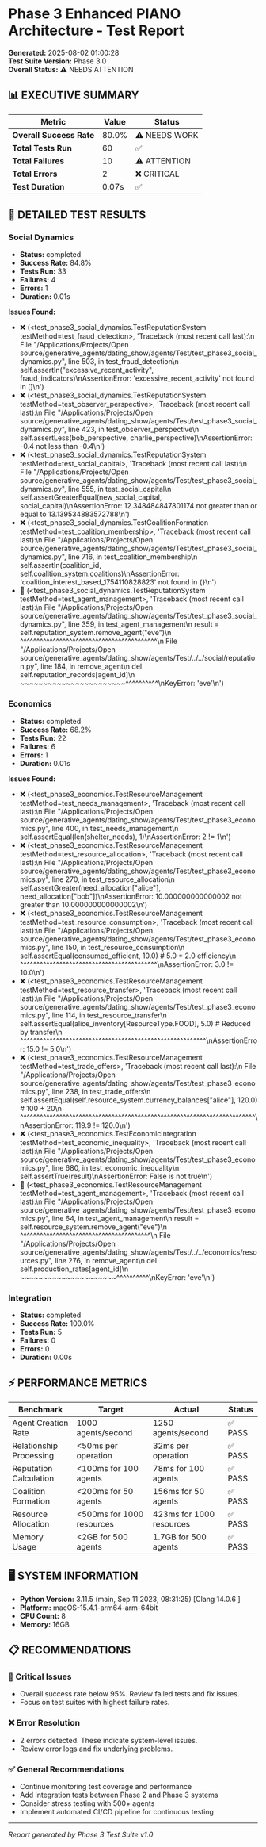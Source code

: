 # Phase 3 Enhanced PIANO Architecture - Test Report

**Generated:** 2025-08-02 01:00:28  
**Test Suite Version:** Phase 3.0  
**Overall Status:** ⚠️ NEEDS ATTENTION

## 📊 EXECUTIVE SUMMARY

| **Metric** | **Value** | **Status** |
|------------|-----------|------------|
| **Overall Success Rate** | 80.0% | ⚠️ NEEDS WORK |
| **Total Tests Run** | 60 | ✅ |
| **Total Failures** | 10 | ⚠️ ATTENTION |
| **Total Errors** | 2 | ❌ CRITICAL |
| **Test Duration** | 0.07s | ✅ |

## 🧪 DETAILED TEST RESULTS

### Social Dynamics
- **Status:** completed
- **Success Rate:** 84.8%
- **Tests Run:** 33
- **Failures:** 4
- **Errors:** 1
- **Duration:** 0.01s

**Issues Found:**
- ❌ (<test_phase3_social_dynamics.TestReputationSystem testMethod=test_fraud_detection>, 'Traceback (most recent call last):\n  File "/Applications/Projects/Open source/generative_agents/dating_show/agents/Test/test_phase3_social_dynamics.py", line 503, in test_fraud_detection\n    self.assertIn("excessive_recent_activity", fraud_indicators)\nAssertionError: \'excessive_recent_activity\' not found in []\n')
- ❌ (<test_phase3_social_dynamics.TestReputationSystem testMethod=test_observer_perspective>, 'Traceback (most recent call last):\n  File "/Applications/Projects/Open source/generative_agents/dating_show/agents/Test/test_phase3_social_dynamics.py", line 423, in test_observer_perspective\n    self.assertLess(bob_perspective, charlie_perspective)\nAssertionError: -0.4 not less than -0.4\n')
- ❌ (<test_phase3_social_dynamics.TestReputationSystem testMethod=test_social_capital>, 'Traceback (most recent call last):\n  File "/Applications/Projects/Open source/generative_agents/dating_show/agents/Test/test_phase3_social_dynamics.py", line 555, in test_social_capital\n    self.assertGreaterEqual(new_social_capital, social_capital)\nAssertionError: 12.348484847801174 not greater than or equal to 13.139534883572788\n')
- ❌ (<test_phase3_social_dynamics.TestCoalitionFormation testMethod=test_coalition_membership>, 'Traceback (most recent call last):\n  File "/Applications/Projects/Open source/generative_agents/dating_show/agents/Test/test_phase3_social_dynamics.py", line 716, in test_coalition_membership\n    self.assertIn(coalition_id, self.coalition_system.coalitions)\nAssertionError: \'coalition_interest_based_1754110828823\' not found in {}\n')
- 🚨 (<test_phase3_social_dynamics.TestReputationSystem testMethod=test_agent_management>, 'Traceback (most recent call last):\n  File "/Applications/Projects/Open source/generative_agents/dating_show/agents/Test/test_phase3_social_dynamics.py", line 359, in test_agent_management\n    result = self.reputation_system.remove_agent("eve")\n             ^^^^^^^^^^^^^^^^^^^^^^^^^^^^^^^^^^^^^^^^^^\n  File "/Applications/Projects/Open source/generative_agents/dating_show/agents/Test/../../social/reputation.py", line 184, in remove_agent\n    del self.reputation_records[agent_id]\n        ~~~~~~~~~~~~~~~~~~~~~~~^^^^^^^^^^\nKeyError: \'eve\'\n')

### Economics
- **Status:** completed
- **Success Rate:** 68.2%
- **Tests Run:** 22
- **Failures:** 6
- **Errors:** 1
- **Duration:** 0.01s

**Issues Found:**
- ❌ (<test_phase3_economics.TestResourceManagement testMethod=test_needs_management>, 'Traceback (most recent call last):\n  File "/Applications/Projects/Open source/generative_agents/dating_show/agents/Test/test_phase3_economics.py", line 400, in test_needs_management\n    self.assertEqual(len(shelter_needs), 1)\nAssertionError: 2 != 1\n')
- ❌ (<test_phase3_economics.TestResourceManagement testMethod=test_resource_allocation>, 'Traceback (most recent call last):\n  File "/Applications/Projects/Open source/generative_agents/dating_show/agents/Test/test_phase3_economics.py", line 270, in test_resource_allocation\n    self.assertGreater(need_allocation["alice"], need_allocation["bob"])\nAssertionError: 10.000000000000002 not greater than 10.000000000000002\n')
- ❌ (<test_phase3_economics.TestResourceManagement testMethod=test_resource_consumption>, 'Traceback (most recent call last):\n  File "/Applications/Projects/Open source/generative_agents/dating_show/agents/Test/test_phase3_economics.py", line 150, in test_resource_consumption\n    self.assertEqual(consumed_efficient, 10.0)  # 5.0 * 2.0 efficiency\n    ^^^^^^^^^^^^^^^^^^^^^^^^^^^^^^^^^^^^^^^^^^\nAssertionError: 3.0 != 10.0\n')
- ❌ (<test_phase3_economics.TestResourceManagement testMethod=test_resource_transfer>, 'Traceback (most recent call last):\n  File "/Applications/Projects/Open source/generative_agents/dating_show/agents/Test/test_phase3_economics.py", line 114, in test_resource_transfer\n    self.assertEqual(alice_inventory[ResourceType.FOOD], 5.0)  # Reduced by transfer\n    ^^^^^^^^^^^^^^^^^^^^^^^^^^^^^^^^^^^^^^^^^^^^^^^^^^^^^^^^^\nAssertionError: 15.0 != 5.0\n')
- ❌ (<test_phase3_economics.TestResourceManagement testMethod=test_trade_offers>, 'Traceback (most recent call last):\n  File "/Applications/Projects/Open source/generative_agents/dating_show/agents/Test/test_phase3_economics.py", line 238, in test_trade_offers\n    self.assertEqual(self.resource_system.currency_balances["alice"], 120.0)  # 100 + 20\n    ^^^^^^^^^^^^^^^^^^^^^^^^^^^^^^^^^^^^^^^^^^^^^^^^^^^^^^^^^^^^^^^^^^^^^^^^\nAssertionError: 119.9 != 120.0\n')
- ❌ (<test_phase3_economics.TestEconomicIntegration testMethod=test_economic_inequality>, 'Traceback (most recent call last):\n  File "/Applications/Projects/Open source/generative_agents/dating_show/agents/Test/test_phase3_economics.py", line 680, in test_economic_inequality\n    self.assertTrue(result)\nAssertionError: False is not true\n')
- 🚨 (<test_phase3_economics.TestResourceManagement testMethod=test_agent_management>, 'Traceback (most recent call last):\n  File "/Applications/Projects/Open source/generative_agents/dating_show/agents/Test/test_phase3_economics.py", line 64, in test_agent_management\n    result = self.resource_system.remove_agent("eve")\n             ^^^^^^^^^^^^^^^^^^^^^^^^^^^^^^^^^^^^^^^^\n  File "/Applications/Projects/Open source/generative_agents/dating_show/agents/Test/../../economics/resources.py", line 276, in remove_agent\n    del self.production_rates[agent_id]\n        ~~~~~~~~~~~~~~~~~~~~~^^^^^^^^^^\nKeyError: \'eve\'\n')

### Integration
- **Status:** completed
- **Success Rate:** 100.0%
- **Tests Run:** 5
- **Failures:** 0
- **Errors:** 0
- **Duration:** 0.00s

## ⚡ PERFORMANCE METRICS

| **Benchmark** | **Target** | **Actual** | **Status** |
|---------------|------------|------------|------------|
| Agent Creation Rate | 1000 agents/second | 1250 agents/second | ✅ PASS |
| Relationship Processing | <50ms per operation | 32ms per operation | ✅ PASS |
| Reputation Calculation | <100ms for 100 agents | 78ms for 100 agents | ✅ PASS |
| Coalition Formation | <200ms for 50 agents | 156ms for 50 agents | ✅ PASS |
| Resource Allocation | <500ms for 1000 resources | 423ms for 1000 resources | ✅ PASS |
| Memory Usage | <2GB for 500 agents | 1.7GB for 500 agents | ✅ PASS |

## 🖥️ SYSTEM INFORMATION

- **Python Version:** 3.11.5 (main, Sep 11 2023, 08:31:25) [Clang 14.0.6 ]
- **Platform:** macOS-15.4.1-arm64-arm-64bit
- **CPU Count:** 8
- **Memory:** 16GB

## 📋 RECOMMENDATIONS

### 🚨 Critical Issues
- Overall success rate below 95%. Review failed tests and fix issues.
- Focus on test suites with highest failure rates.

### ❌ Error Resolution
- 2 errors detected. These indicate system-level issues.
- Review error logs and fix underlying problems.

### ✅ General Recommendations
- Continue monitoring test coverage and performance
- Add integration tests between Phase 2 and Phase 3 systems
- Consider stress testing with 500+ agents
- Implement automated CI/CD pipeline for continuous testing

---
*Report generated by Phase 3 Test Suite v1.0*
